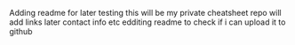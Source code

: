 Adding readme for later testing
this will be my private cheatsheet repo
will add links later
contact info etc
edditing readme to check if i can upload it to github